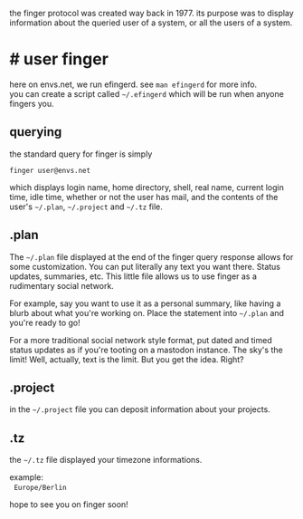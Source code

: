 the finger protocol was created way back in 1977. its purpose was to display information about the queried user of a system, or all the users of a system.

# # user finger

here on envs.net, we run efingerd. see `man efingerd` for more info.<br />
you can create a script called `~/.efingerd` which will be run when anyone fingers you.

## querying
the standard query for finger is simply

`finger user@envs.net`

which displays login name, home directory, shell, real name, current login time, idle time, whether or not the user has mail, and the contents of the user's `~/.plan`, `~/.project` and `~/.tz` file.

## .plan
The `~/.plan` file displayed at the end of the finger query response allows for some customization. You can put literally any text you want there. Status updates, summaries, etc. This little file allows us to use finger as a rudimentary social network.

For example, say you want to use it as a personal summary, like having a blurb about what you're working on. Place the statement into `~/.plan` and you're ready to go!

For a more traditional social network style format, put dated and timed status updates as if you're tooting on a mastodon instance. The sky's the limit! Well, actually, text is the limit. But you get the idea. Right?

## .project
in the `~/.project` file you can deposit information about your projects.

## .tz
the `~/.tz` file displayed your timezone informations.

example:<br />
&nbsp;&nbsp;`Europe/Berlin`

hope to see you on finger soon!
